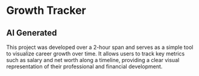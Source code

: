 # Growth Tracker


## AI Generated
This project was developed over a 2-hour span and serves as a simple tool to visualize career growth over time. It allows users to track key metrics such as salary and net worth along a timeline, providing a clear visual representation of their professional and financial development.
